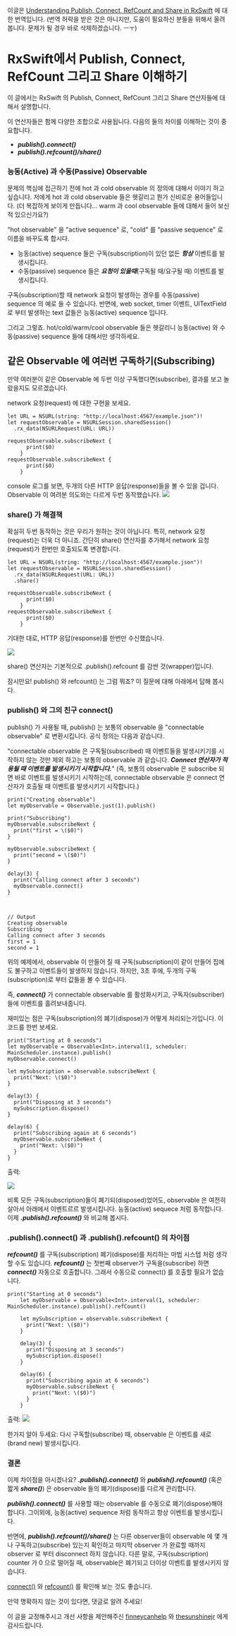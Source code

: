 이글은 [Understanding Publish, Connect, RefCount and Share in RxSwift](http://www.tailec.com/blog/understanding-publish-connect-refcount-share) 에 대한 번역입니다.
(번역 허락을 받은 것은 아니지만, 도움이 필요하신 분들을 위해서 올려봅니다. 문제가 될 경우 바로 삭제하겠습니다. ㅡㅜ)

# RxSwift에서 Publish, Connect, RefCount 그리고 Share 이해하기

이 글에서는 RxSwift 의 Publish, Connect, RefCount 그리고 Share 연산자들에 대해서 설명합니다.

이 연산자들은 함께 다양한 조합으로 사용됩니다.
다음의 둘의 차이를 이해하는 것이 중요합니다.
- ***publish().connect()***
- ***publish().refcount()/share()***

### 능동(Active) 과 수동(Passive) Observable

문제의 핵심에 접근하기 전에 hot 과 cold observable 의 정의에 대해서 이야기 하고 싶습니다. 저에게 hot 과 cold observable 들은 헷갈리고 뭔가 신비로운 용어들입니다. (더 복잡하게 보이게 만듭니다... warm 과 cool observable 들에 대해서 들어 보신적 있으신가요?)

"hot observable" 을 "active sequence" 로, "cold" 를  "passive sequence" 로 이름을 바꾸도록 합시다.
- 능동(active) sequence 들은 구독(subscription)이 있던 없든 ***항상*** 이벤트를 발생시킵니다.
- 수동(passive) sequence 들은 ***요청이 있을때***(구독될 때/요구될 때) 이벤트를 발생시킵니다.

구독(subscription)할 때 network 요청이 발생하는 경우를 수동(passive) sequence 의 예로 들 수 있습니다. 반면에, web socket, timer 이벤트, UITextField 로 부터 발생하는 text 값들은 능동(active) sequence 입니다.

그리고 그렇죠. hot/cold/warm/cool observable 들은 헷갈리니 능동(active) 와 수동(passive) sequence 들에 대해서만 생각하세요.

## 같은 Observable 에 여러번 구독하기(Subscribing)

만약 여러분이 같은 Observable 에 두번 이상 구독했다면(subscribe), 결과를 보고 놀랐을지도 모르겠습니다.

network 요청(request) 에 대한 구현을 보세요.
```
let URL = NSURL(string: "http://localhost:4567/example.json")!
let requestObservable = NSURLSession.sharedSession()
  .rx_data(NSURLRequest(URL: URL))

requestObservable.subscribeNext {
      print($0)
    }
requestObservable.subscribeNext {
      print($0)
    }
```
console 로그를 보면, 두개의 다른 HTTP 응답(response)들을 볼 수 있을 겁니다.
Observable 이 여려분 의도와는 다르게 두번 동작했습니다.
<img src="http://www.tailec.com/images/console-log-1.png"/>

### share() 가 해결책

확실히 두번 동작하는 것은 우리가 원하는 것이 아닙니다. 특히, network 요청(request)는 더욱 더 아니죠. 간단히 share() 연산자를 추가해서 network 요청(request)가 한번만 호출되도록 변경합니다.

```
let URL = NSURL(string: "http://localhost:4567/example.json")!
let requestObservable = NSURLSession.sharedSession()
  .rx_data(NSURLRequest(URL: URL))
  .share()

requestObservable.subscribeNext {
      print($0)
    }
requestObservable.subscribeNext {
      print($0)
    }
```

기대한 대로, HTTP 응답(response)를 한번만 수신했습니다.

<img src="http://www.tailec.com/images/console-log-2.png"/>

share() 연산자는 기본적으로 .publish().refcount 를 감싼 것(wrapper)입니다.

잠시만요! publish() 와 refcount() 는 그럼 뭐죠? 이 질문에 대해 아래에서 답해 봅시다.

### publish() 와 그의 친구 connect()

publish() 가 사용될 때, publish() 는 보통의 observable 을 "connectable observable" 로 변환시킵니다. 공식 정의는 다음과 같습니다.

"connectable observable 은 구독될(subscribed) 때 이벤트들을 발생시키기를 시작하지 않는 것만 제외 하고는 보통의 observable 과 같습니다. ***Connect 연산자가 적용될 때 이벤트를 발생시키기 시작합니다.***"
(즉, 보통의 observable 은 subscribe 되면 바로 이벤트를 발생시키기 시작하는데,
  connectable observable 은 connect 연산자가 호출될 때 이벤트를 발생시키기 시작합니다.)

```
print("Creating observable")
let myObservable = Observable.just(1).publish()

print("Subscribing")
myObservable.subscribeNext {
  print("first = \($0)")
}

myObservable.subscribeNext {
  print("second = \($0)")
}

delay(3) {
  print("Calling connect after 3 seconds")
  myObservable.connect()
}



// Output
Creating observable
Subscribing
Calling connect after 3 seconds
first = 1
second = 1
```

위의 예제에서, observable 이 만들어 질 때 구독(subscription)이 같이 만들어 집에도 불구하고 이벤트들이 발생하지 않습니다. 하지만, 3초 후에, 두개의 구독(subscription)로 부터 값들을 볼 수 있습니다.

즉, ***connect()*** 가 connectable observable 를 활성화시키고, 구독자(subscriber)들에 이벤트를 흘려보내줍니다.

재미있는 점은 구독(subscription)의 폐기(dispose)가 어떻게 처리되는가입니다.
이 코드를 한번 보세요.

```
print("Starting at 0 seconds")
let myObservable = Observable<Int>.interval(1, scheduler: MainScheduler.instance).publish()
myObservable.connect()

let mySubscription = observable.subscribeNext {
  print("Next: \($0)")
}

delay(3) {
  print("Disposing at 3 seconds")
  mySubscription.dispose()
}

delay(6) {
  print("Subscribing again at 6 seconds")
  myObservable.subscribeNext {
    print("Next: \($0)")
  }
}
```

출력:

<img src="http://www.tailec.com/images/publish-connect.gif"/>

비록 모든 구독(subscription)들이 폐기되(disposed)었어도, observable 은 여전히 살아서 아래에서 이벤트르르 발생시킵니다. 능동(active) sequece 처럼 동작합니다. 이제 ***.publish().refcount()*** 와 비교해 봅시다.

### .publish().connect() 과 .publish().refcount() 의 차이점

***refcount()*** 를 구독(subscription) 폐기(dispose)를 처리하는 마법 시스텝 처럼 생각할 수도 있습니다. ***refcount()*** 는 첫번째 observer가 구독을(subscribe) 하면 ***connect()*** 자동으로 호출합니다. 그래서 수동으로 connect() 를 호출할 필요가 없습니다.

```
print("Starting at 0 seconds")
    let myObservable = Observable<Int>.interval(1, scheduler: MainScheduler.instance).publish().refCount()

    let mySubscription = observable.subscribeNext {
      print("Next: \($0)")
    }

    delay(3) {
      print("Disposing at 3 seconds")
      mySubscription.dispose()
    }

    delay(6) {
      print("Subscribing again at 6 seconds")
      myObservable.subscribeNext {
        print("Next: \($0)")
      }
    }
```

출력:
<img src="http://www.tailec.com/images/publish-refcount.gif"/>

한가지 알아 두세요: 다시 구독할(subscribe) 때, observable 은 이벤트를 새로(brand new) 발생시킵니다.

### 결론

이제 차이점을 아시겠나요? ***.publish().connect()*** 와 ***publish().refcount()*** (혹은 짧게 ***share()***) 은 observable 들의 폐기(dispose)를 다르게 관리합니다.

***publish().connect()*** 를 사용할 때는 observable 를 수동으로 폐기(dispose)해야 합니다. 그이외에, 능동(active) sequence 처럼 동작하고 항상 이벤트를 발생시킵니다.

반면에, ***publish().refcount()/share()*** 는 다른 observer들이 observable 에 몇 개나 구독하고(subscribe) 있는지 확인하고 마지막 observer 가 완료할 때까지 observer 로 부터 disconnect 하지 않습니다.
다른 말로, 구독(subscription) counter 가 0 으로 떨어질 때, observable은 폐기되고 더이상 이벤트를 발생시키지 않습니다.

[connect()](http://reactivex.io/documentation/operators/connect.html) 와 [refcount()](http://reactivex.io/documentation/operators/refcount.html) 를 확인해 보는 것도 좋습니다.

만약 명확하지 않는 것이 있다면, 댓글로 알려 주세요!

이 글을 교정해주시고 개선 사항을 제안해주신 [finneycanhelp](https://twitter.com/finneycanhelp) 와  [thesunshinejr](https://twitter.com/thesunshinejr) 에게 감사드립니다.
